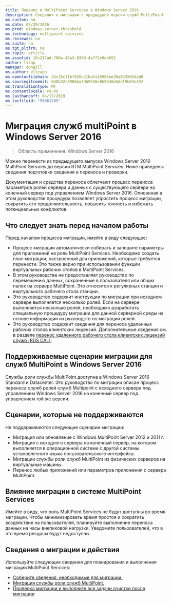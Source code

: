```yaml
---
title: Перенос в MultiPoint Services в Windows Server 2016
description: Сведения о миграции с предыдущей версии служб MultiPoint
ms.custom: na
ms.date: 07/29/2016
ms.prod: windows-server-threshold
ms.technology: multipoint-services
ms.reviewer: na
ms.suite: na
ms.tgt_pltfrm: na
ms.topic: article
ms.assetid: 16c217ad-700a-48a3-8398-4a7f7e9edb52
author: lizap
manager: dongill
ms.author: elizapo
ms.openlocfilehash: 24c35c31bf920c41bafa16901ee30a023565dad8
ms.sourcegitcommit: 0d0b32c8986ba7db9536e0b8648d4ddf9b03e452
ms.translationtype: MT
ms.contentlocale: ru-RU
ms.lasthandoff: 04/17/2019
ms.locfileid: "59861205"
---
```

# <a name="multipoint-services-migration-in-windows-server-2016"></a>Миграция служб multiPoint в Windows Server 2016
>Область применения. Windows Server 2016

Можно перенести из предыдущего выпуска Windows Server 2016 MultiPoint Services до версии RTM MultiPoint Services. Ниже приведены сведения подготовки сведения и переноса и проверки.

Документация и средства переноса облегчают процесс переноса параметров ролей сервера и данных с существующего сервера на конечный сервер под управлением Windows Server 2016. Описанная в этом руководстве процедура позволяет упростить процесс миграции, сократить его продолжительность, повысить точность и избежать потенциальных конфликтов. 

## <a name="what-to-know-before-you-begin"></a>Что следует знать перед началом работы
Перед началом процесса миграции, имейте в виду следующее:

- Процесс миграции автоматически собирать и запишите параметры для приложений на роль MultiPoint Services. Необходимо создать план миграции, настроенный для приложений, которые требуется перенести. Это также верно при использовании функции виртуальных рабочих столов в MultiPoint Services.
- В этом руководстве не предоставляет руководство по перемещению данных, сохраненные в пользователя или общих папок на сервере MultiPoint. Это относится к регулярных станции и виртуального рабочего стола станции.
- Это руководство содержит инструкции по миграции при исходном сервере выполняется несколько ролей. Если на сервере выполняется несколько ролей, необходимо разработать специальную процедуру миграции для данной серверной среды на основе информации из руководств по миграции ролей.
- Это руководство содержит сведения для переноса удаленных рабочих столов клиентских лицензий. Дополнительные сведения см. в разделе [перенос удаленного рабочего стола клиентских лицензий служб (RDS CAL)](https://technet.microsoft.com/library/dd851844.aspx).

## <a name="supported-migration-scenarios-for-multipoint-services-in-windows-server-2016"></a>Поддерживаемые сценарии миграции для служб MultiPoint в Windows Server 2016
Службы роли службы MultiPoint доступна в Windows Server 2016 Standard и Datacenter. Это руководство по миграции описан процесс переноса служб ролей служб Multipoint с исходного сервера под управлением Windows Server 2016 на конечный сервер под управлением той же версии.

## <a name="scenarios-that-are-not-supported"></a>Сценарии, которые не поддерживаются

Не поддерживаются следующие сценарии миграции:

- Миграция или обновление с Windows MultiPoint Server 2012 и 2011 г.
- Миграция с исходного сервера на конечный сервер, на котором выполняется в операционной системе с другой системы установленного языка пользовательского интерфейса.
- Миграции службы роли служб MultiPoint из физических серверов на виртуальные машины.
- Перенос любых приложений или параметров приложения с сервера MultiPoint.

## <a name="the-impact-of-migration-on-multipoint-services"></a>Влияние миграции в системе MultiPoint Services
Имейте в виду, что роль MultiPoint Services не будут доступны во время миграции. Чтобы минимизировать время простоя и сократить воздействие на пользователей, планируйте выполнение переноса данных на часы внепиковой нагрузки. Уведомите пользователей, что в это время ресурсы будут недоступны.

## <a name="migration-information-and-steps"></a>Сведения о миграции и действия
Используйте следующие сведения для планирования и выполнения миграции MultiPoint Services:

- [Соберите сведения, необходимые для миграции.](multipoint-services-migration-preparation.md)
- [Миграция службы роли служб MultiPoint.](multipoint-services-migration-steps.md)
- [Проверка миграции и выполните все задачи очистки после миграции](multipoint-services-post-migration-steps.md)